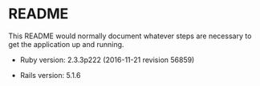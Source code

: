 # README

This README would normally document whatever steps are necessary to get the
application up and running.

* Ruby version: 2.3.3p222 (2016-11-21 revision 56859)

* Rails version: 5.1.6
